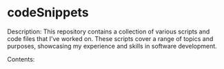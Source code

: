 # codeSnippets

Description:
This repository contains a collection of various scripts and code files that I've worked on. These scripts cover a range of topics and purposes, showcasing my experience and skills in software development.

Contents:
